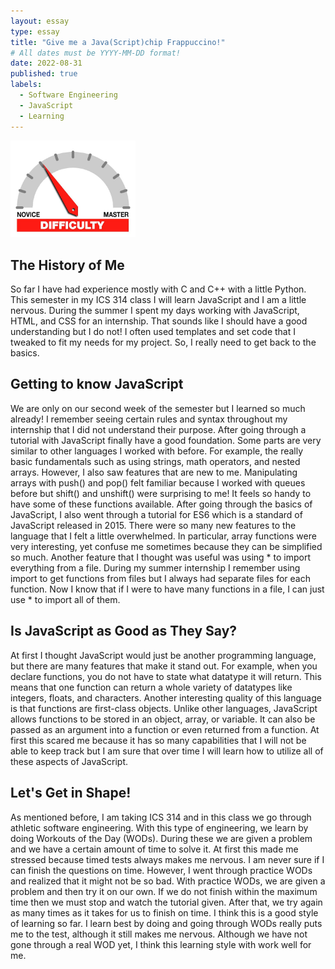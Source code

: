 ```yaml
---
layout: essay
type: essay
title: "Give me a Java(Script)chip Frappuccino!"
# All dates must be YYYY-MM-DD format!
date: 2022-08-31
published: true
labels:
  - Software Engineering
  - JavaScript
  - Learning
---
```


<img width="200px" class="rounded float-start pe-4" src="../img/difficulty/degree_difficulty.jpg">

## The History of Me
So far I have had experience mostly with C and C++ with a little Python.  This semester in my ICS 314 class I will learn JavaScript and I am a little nervous.  During the summer I spent my days working with JavaScript, HTML, and CSS for an internship.  That sounds like I should have a good understanding but I do not!  I often used templates and set code that I tweaked to fit my needs for my project.  So, I really need to get back to the basics.

## Getting to know JavaScript
We are only on our second week of the semester but I learned so much already!  I remember seeing certain rules and syntax throughout my internship that I did not understand their purpose.  After going through a tutorial with JavaScript finally have a good foundation.  Some parts are very similar to other languages I worked with before.  For example, the really basic fundamentals such as using strings, math operators, and nested arrays.  However, I also saw features that are new to me.  Manipulating arrays with push() and pop() felt familiar because I worked with queues before but shift() and unshift() were surprising to me!  It feels so handy to have some of these functions available.  After going through the basics of JavaScript, I also went through a tutorial for ES6 which is a standard of JavaScript released in 2015.  There were so many new features to the language that I felt a little overwhelmed.  In particular, array functions were very interesting, yet confuse me sometimes because they can be simplified so much.  Another feature that I thought was useful was using * to import everything from a file.  During my summer internship I remember using import to get functions from files but I always had separate files for each function.  Now I know that if I were to have many functions in a file, I can just use * to import all of them.

## Is JavaScript as Good as They Say?
At first I thought JavaScript would just be another programming language, but there are many features that make it stand out.  For example, when you declare functions, you do not have to state what datatype it will return.  This means that one function can return a whole variety of datatypes like integers, floats, and characters.  Another interesting quality of this language is that functions are first-class objects.  Unlike other languages, JavaScript allows functions to be stored in an object, array, or variable.  It can also be passed as an argument into a function or even returned from a function.  At first this scared me because it has so many capabilities that I will not be able to keep track but I am sure that over time I will learn how to utilize all of these aspects of JavaScript.

## Let's Get in Shape!
As mentioned before, I am taking ICS 314 and in this class we go through athletic software engineering.  With this type of engineering, we learn by doing Workouts of the Day (WODs).  During these we are given a problem and we have a certain amount of time to solve it.  At first this made me stressed because timed tests always makes me nervous.  I am never sure if I can finish the questions on time.  However, I went through practice WODs and realized that it might not be so bad.  With practice WODs, we are given a problem and then try it on our own.  If we do not finish within the maximum time then we must stop and watch the tutorial given.  After that, we try again as many times as it takes for us to finish on time.  I think this is a good style of learning so far.  I learn best by doing and going through WODs really puts me to the test, although it still makes me nervous.  Although we have not gone through a real WOD yet, I think this learning style with work well for me.
